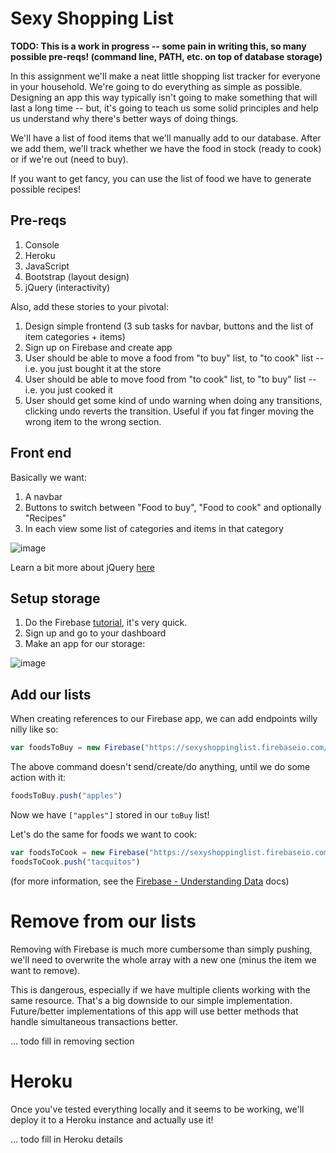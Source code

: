 # Sexy Shopping List

**TODO: This is a work in progress -- some pain in writing this, so many possible pre-reqs! 
(command line, PATH, etc. on top of database storage)**

In this assignment we'll make a neat little shopping list tracker for everyone in your household. We're going
to do everything as simple as possible. Designing an app this way typically isn't going to make
something that will last a long time -- but, it's going to teach us some solid principles and help us
understand why there's better ways of doing things.

We'll have a list of food items that we'll manually add to our database. After we add them, we'll track
whether we have the food in stock (ready to cook) or if we're out (need to buy).

If you want to get fancy, you can use the list of food we have to generate possible recipes!

## Pre-reqs

1. Console
2. Heroku
3. JavaScript
4. Bootstrap (layout design)
5. jQuery (interactivity)

Also, add these stories to your pivotal:

1. Design simple frontend (3 sub tasks for navbar, buttons and the list of item categories + items) 
2. Sign up on Firebase and create app
3. User should be able to move a food from "to buy" list, to "to cook" list -- i.e. you just bought it at the store
4. User should be able to move food from "to cook" list, to "to buy" list -- i.e. you just cooked it
4. User should get some kind of undo warning when doing any transitions, clicking undo reverts the transition. Useful if you fat finger moving the wrong item to the wrong section.


## Front end

Basically we want:

1. A navbar
2. Buttons to switch between "Food to buy", "Food to cook" and optionally "Recipes"
3. In each view some list of categories and items in that category

![image](https://cloud.githubusercontent.com/assets/2185159/12541281/cdbbcce0-c2c9-11e5-812a-46601241970e.png)

Learn a bit more about jQuery [here](https://www.codeschool.com/courses/try-jquery)

## Setup storage

1. Do the Firebase [tutorial](https://www.firebase.com/tutorial/), it's very quick.
2. Sign up and go to your dashboard
3. Make an app for our storage:

![image](https://cloud.githubusercontent.com/assets/2185159/12541164/b6ce2d9a-c2c7-11e5-85c5-296357d42105.png)


## Add our lists

When creating references to our Firebase app, we can add endpoints willy nilly like so:
```javascript
var foodsToBuy = new Firebase("https://sexyshoppinglist.firebaseio.com/toBuy")
```

The above command doesn't send/create/do anything, until we do some action with it:
```javascript
foodsToBuy.push("apples")
```

Now we have `["apples"]` stored in our `toBuy` list!

Let's do the same for foods we want to cook:
```javascript
var foodsToCook = new Firebase("https://sexyshoppinglist.firebaseio.com/toCook")
foodsToCook.push("tacquitos")
```

(for more information, see the [Firebase - Understanding Data](https://www.firebase.com/docs/web/guide/understanding-data.html) docs)


# Remove from our lists

Removing with Firebase is much more cumbersome than simply pushing, we'll need to overwrite
the whole array with a new one (minus the item we want to remove).

This is dangerous, especially if we have multiple clients working with the same resource. That's
a big downside to our simple implementation. Future/better implementations of this
app will use better methods that handle simultaneous transactions better.

... todo fill in removing section

# Heroku

Once you've tested everything locally and it seems to be working, we'll deploy it to a
Heroku instance and actually use it!

... todo fill in Heroku details

